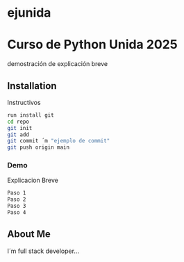 ﻿# ejunida
# Curso de Python Unida 2025

demostración de explicación breve

## Installation

Instructivos

```bash
run install git
cd repo
git init
git add
git commit ´m "ejemplo de commit"
git push origin main
```
### Demo
Explicacion Breve
```bash
Paso 1
Paso 2
Paso 3
Paso 4
```

## About Me

I´m full stack developer...
